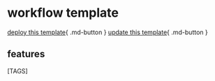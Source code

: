 # workflow template

[deploy this template](deploy.md){ .md-button } [update this template](update.md){ .md-button }

## features

[TAGS]
